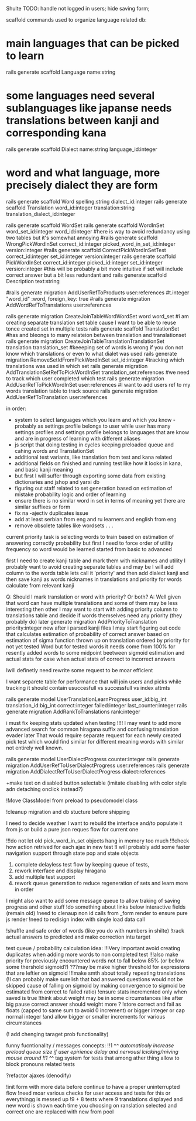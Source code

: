 Shulte TODO:
handle not logged in users;
hide saving form;

scaffold commands used to organize language related db:
# main languages that can be picked to learn
rails generate scaffold Language name:string
# some languages need several sublanguages like japanse needs translations between kanji and corresponding kana
rails generate scaffold Dialect name:string language_id:integer
# word and what language, more precisely dialect they are form
rails generate scaffold Word spelling:string dialect_id:integer
rails generate scaffold Translation word_id:integer translation:string translation_dialect_id:integer

rails generate scaffold WordSet
rails generate scaffold WordInSet word_set_id:integer word_id:integer
#here is way to avoid redundancy using two tables but it's somewhat annoying
#rails generate scaffold WrongPickWordInSet correct_id:integer picked_word_in_set_id:integer  version:integer
#rails generate scaffold CorrectPickWordInSetTest correct_id:integer set_id:integer  version:integer
rails generate scaffold PickWordInSet correct_id:integer picked_id:integer set_id:integer version:integer
#this will be probably a bit more intuitive if set will include correct answer but a bit less redundant and
rails generate scaffold Description text:string

#rails generate migration AddUserRefToProducts user:references
#t.integer "word_id" :word, foreign_key: true
#rails generate migration AddWordRefToTranslations user:references

rails generate migration CreateJoinTableWordWordSet word word_set
#i am creating separate translation set table cause I want to be able to reuse tonce created set in multiple tests
rails generate scaffold TranslationSet
#has and bleongs to many relateion between translation and translationset
rails generate migration CreateJoinTableTranslationTranslationSet translation translation_set
#keeeping set of words is wrong if you don not know which translations or even to what dialet was used
rails generate migration RemoveSetIdFromPickWordInSet set_id:integer
#tracking which translations was used in which set
rails generate migration AddTranslationSetRefToPickWordInSet translation_set:references
#we need to track which user completed which test
rails generate migration AddUserRefToPickWordInSet user:references
#I want to add users ref to my words translation table to track source
rails generate migration AddUserRefToTranslation user:references

in order:
 - system to select languages which you learn and which you know -
   probably as settings profile belongs to user while user has many settings profiles
   and settings profile belongs to languages that are know and are in progress of learning with different aliases
- js script that doing testing in cycles keeping preloaded queue and cahing words and TranslationSet
- additional test variants, like translation from test and kana related
- additional fields on finished and running test like how it looks in kana, and basic kanji meaning
- but first I will suffer through exporting some data from existing dictionaries and jshop and yarxi db
- figuring out staff related to set generation based on estimation of mistake probability logic and order of learning
- ensure there is no similar word in set in terms of meaning yet there are similar suffixes or form
- fix na -ajectiv duplicates issue
- add at least serbian from eng and ru learners and english from eng
- remove obsolete tables like wordsets
. . .

current priority task is selecting words to train based on estimation of answering correctly probability
but first I need to force order of utility frequency so word would be learned started from basic to advanced

first I need to create kanji table and mark them with nicknames and utility
I probably want to avoid creating separate tables and may be I will add column
 to the words table lets call it 'priority' and then add dialect kanji
 and then save kanji as words nicknames in translations and priority for words calculate from relevant kanji

Q: Should I mark translation or word with priority? Or both?
A: Well given that word can have multiple translations and some of them may be less interesting then other
I may want to start with adding priority column to translations table and decide if words themselves
need any priority (they probably do) later
generate migration AddPriorityToTranslation priority:integer
new after i parsed kanji files I may start figuring out code that calculates estimation of probability of correct answer
based on estimation of sigma function thrown up on translation ordered by priority for not yet tested Word
but for tested words it needs come from 100% for resently added words to some midpoint beetween sigmoid estimation
and actual stats for case when actual stats of correct to incorrect answers


Iwill definetly need rewrite some request to be moar efficient

I want separete table for performance that will join users and picks while tracking
it should contain usuccesfull vs successfull vs index attmts

rails generate model UserTranslationLearnProgress user_id:big_int translation_id:big_int correct:integer failed:integer last_counter:integer
rails generate migration AddRankToTranslations rank:integer


i must fix keeping stats updated when testing !!!!
I may want to add more advanced search for common hiragana suffix and confusing translation evader later
That would require separate request for each newly created pick test which would find similar for different meaning words with similar not entirely well known.

rails generate model UserDialectProgress counter:integer
rails generate migration AddUserRefToUserDialectProgress user:references
rails generate migration AddDialectRefToUserDialectProgress dialect:references

+make text on disabled button selectable (imitate disabling with color style adn detaching onclick instead?)



!Move ClassModel from preload to pseudomodel class

!cleanup migration and db stucture before shipping

I need to decide weather I want to rebuild the interface and/to populate it from js or build a pure json reques flow for current one

!!!do not let old pick_word_in_set objects hang in memory too much
!!!check how action retrived for each ajax in new test
!I will probably add some faster navigation support through state pop and state objects

1) complete delayless test flow by keeping queue of tests,
2) rework interface and display hiragana
3) add multiple test support
4) rework queue generation to reduce regeneration of sets and learn more in order

I might also want to add some message queue to allow traking of saving progress and other stuff
!do something about links below interactive fields (remain old)
!need to clenaup non id calls from _form render to ensure pure js render
!need to redisign index with single load data call

!shuffle and safe order of words (like you do with numbers in shilte)
!track actual answers to predicted and make correction intu target

test queue / probability calculation idea:
!!!Very important avoid creating duplicates when adding more words to non completed test
!!!also make priority for previously encountered words not to fall below 85% (or bellow some thershold sigmoid?)
  ???may be make higher threshold for expressions that are leftier on sigmoid
!!!make smth about totally repeating translations
(!I can probably make surelish that bad answered questions would not be skipped cause of falling on sigmoid
  by making convergence to sigmoid be estimated from correct to failed ratio)
!ensure stats incremented only when saved is true
!think about weight may be in some circumstances like after big pause correct answer should weight more ?
  !store correct and fail as floats (capped to same sum to avoid 0 increment) or bigger integer or cap normal integer
  !and allow bigger or smaller increments for various circumstances

(! add chenging taraget prob functionality)

funny  fucntionality / messages concepts:
!!1 ^_^ automaticaly increase preload queue size if user epirience delay and nervousl lcicking/miving mouse around
!!1 ^_^ tag system for tests that among ather thing allow to block pronouns related  tests

?refactor ajaxes (denodify)

!init form with more data before continue to have a proper uninterrupted flow
!need moar various checks for user access and tests for this or everythingg is messed up
!9 + 8 tests where 9 translations displayed and new word is shown each time you choosing on ranslation selected and correct one are replaced with new from pool
